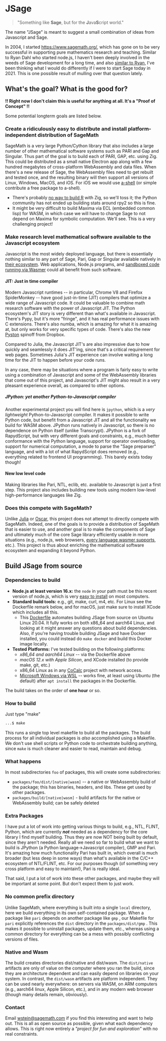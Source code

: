 # JSage

> "Something like **Sage**, but for the **J**ava**S**cript world."

The name "JSage" is meant to suggest a small combination of ideas from Javascript and Sage.

In 2004, I started https://www.sagemath.org/, which has gone on to be very successful in supporting pure mathematics research and teaching. Similar to Ryan Dahl who started node.js, I haven't been deeply involved in the weeds of Sage development for a long time, and also [similar to Ryan](https://www.youtube.com/watch?v=M3BM9TB-8yA), I've been thinking what I would do differently if I were to start Sage today in 2021. This is one possible result of mulling over that question lately.

## What's the goal? What is the good for?

**!! Right now I don't claim this is useful for anything at all. It's a "Proof of Concept" !!**

Some potential longterm goals are listed below.

### Create a ridiculously easy to distribute and install platform-independent distribution of SageMath

SageMath is a very large Python/Cython library that also includes a large number of other mathematical software systems such as PARI and Gap and Singular. Thus part of the goal is to build each of PARI, GAP, etc. using Zig. This could be distributed as a small native Electron app along with a few hundred megabytes of cross-platform WebAssembly and data files. When there's a new release of Sage, the WebAssembly files need to get rebuilt and tested once, and the resulting binary will then support all versions of Linux, Windows, MacOS, and iOS. For iOS we would use [a-shell](https://github.com/holzschu/a-shell#programming--add-more-commands) (or simple contribute a free package to a-shell).

- There's probably [no way to build R](https://www.r-project.org/) with Zig, so we'll toss it; the Python community has not ended up building stats around rpy2 so this is fine.
- It might be very difficult to build Maxima via ECL (embedded common lisp) for WASM, in which case we will have to change Sage to not depend on Maxima for symbolic computation. We'll see. This is a very challenging project!

### Make research level mathematical software available to the Javascript ecosystem

Javascript is the most widely deployed language, but there is essentially nothing similar to any part of Sage, Pari, Gap or Singular available natively in [their ecosystem](https://www.npmjs.com/). Web applications, Node.js programs, and [sandboxed code running via Wasmer](https://blog.cloudflare.com/workers-unbound-ga/) could all benefit from such software.

#### JIT: Just in time compiler

Modern Javascript runtimes -- in particular, Chrome V8 and Firefox SpiderMonkey -- have good just-in-time (JIT) compilers that optimize a wide range of Javascript code. It could be valuable to combine math research software with the power of Javascript JIT. The Python ecosystem's JIT story is very different than what's available in Javascript.  There's Pypy, but it's more "fringe",  and it has real performance issues with C extensions. There's also numba, which is amazing for what it is amazing at, but only works for very specific types of code. There's also the new [Pyston](https://www.pyston.org/) spinoff from Dropbox.

Compared to Julia, the Javascript JIT's are also impressive due to how quickly and seamlessly it does JIT'ing, since that's a critical requirement for web pages. Sometimes Julia's JIT experience can involve waiting a long time for the JIT to happen before your code runs.

In any case, there may be situations where a program is fairly easy to write using a combination of Javascript and some of the WebAssembly libraries that come out of this project, and Javascript's JIT might also result in a very pleasant experience overall, as compared to other options.

##### JPython: yet another Python-to-Javascript compiler

Another experimental project you will find here is `jpython`, which is a _very lightweight_ Python-to-Javascript compiler. It makes it possible to write Python code, but benefit from a Javascript JIT and all the functionality we build for WASM above. JPython runs natively in Javascript, so there is no dependence on Python itself (unlike Transcrypt). JPython is a fork of RapydScript, but with very different goals and constraints, e.g., much better conformance with the Python language, support for operator overloading, support for numerical computation, a mode to parse the "Sage preparser" language, and with a lot of what RapydScript does removed (e.g., everything related to frontend UI programming).   This barely exists today though!

#### New low level code

Making libraries like Pari, NTL, eclib, etc. available to Javascript is just a first step. This project also includes building new tools using modern low-level high-performance languages like Zig.

### Does this compete with SageMath?

Unlike [Julia](https://julialang.org/) or [Oscar](https://oscar.computeralgebra.de/), this project does not attempt to directly compete with SageMath. Indeed, one of the goals is to provide a distribution of SageMath that is easier to use, and another goal is to make the components of Sage and ultimately much of the core Sage library efficiently usable in more situations (e.g., node.js, web browsers, [every language wasmer supports](https://github.com/wasmerio/wasmer#-language-integrations), etc.). This project is thus about enriching the mathematical software ecosystem and expanding it beyond Python.

## Build JSage from source

### Dependencies to build

- **Node.js at least version 16.x:** the `node` in your path must be this recent version of node.js, which is very [easy to install](https://nodejs.org/en/download/) on most computers.
- **Standard build tools:** e.g., git, make, curl, m4, etc. For Linux see the Dockerfile remark below, and for macOS, just make sure to install XCode which includes all this.
  - This [Dockerfile](./Dockerfile) automates building JSage from source on Ubuntu Linux 20.04.  It fully works on both x86\_64 and aarch64 Linux, and looking at it might answer any questions about build dependencies.  Also, if you're having trouble building JSage and have Docker installed, you could instead do `make docker` and build this Docker image locally.
- **Tested Platforms:** I've tested building on the following platforms:
  - _x86\_64 and aarch64 Linux_ -- via the Dockerfile above
  - _macOS 12.x with Apple Silicon_, and XCode installed (to provide make, git, etc.)
  - x86\_64 Linux as in any [CoCalc](https://cocalc.com) project with network access.
  - [Microsoft Windows via WSL](https://docs.microsoft.com/en-us/windows/wsl/install#change-the-default-linux-distribution-installed) -- works fine, at least using Ubuntu (the default) after `apt install` the packages in the Dockerfile.

The build takes on the order of **one hour** or so.

### How to build

Just type "make"

```sh
...$ make
```

This runs a single top level makefile to build all the packages. The build process for all individual packages is _also_ accomplished using a Makefile. We don't use shell scripts or Python code to orchestrate building anything, since `make` is much cleaner and easier to read, maintain and debug.

### What happens

In most subdirectories `foo` of packages, this will create some subdirectories:

- `packages/foo/dist/[native|wasm]` -- a native or WebAssembly build of the package; this has binaries, headers, and libs. These get used by other packages.
- `packages/build/[native|wasm]` - build artifacts for the native or WebAssembly build; can be safely deleted

### Extra Packages

I have put a lot of work into getting various things to build, e.g., NTL, FLINT, Python, which are currently _**not**_ needed as a dependency for the core library I find myself building. Thus they are now NOT being built by default, since they aren't needed.  Really all we need so far to build what we want to build is JPython (a Python language-&gt;Javascript compiler), GMP and Pari.  It's amazing how much functionality Pari has built in, which overall is much broader (but less deep in some ways) than what's available in the C/C++ ecosystem of NTL/FLINT, etc.  For our purposes though (of something very cross platform and easy to maintain!), Pari is really ideal.

That said, I put a lot of work into these other packages, and maybe they will be important at some point.  But don't expect them to just work.

### No common prefix directory

Unlike SageMath, where everything is built into a single `local` directory, here we build everything in its own self-contained package. When a package like `pari` depends on another package like `gmp` , our Makefile for `pari` explicitly references the `dist` directory in the `packages/dist/gmp` . This makes it possible to uninstall packages, update them, etc., whereas using a common directory for everything can be a mess with possibly conflicting versions of files.

### Native and Wasm

The build creates directories dist/native and dist/wasm. The `dist/native` artifacts are only of value on the computer where you ran the build, since they are architecture dependent and can easily depend on libraries on your system. In contrast, the `dist/wasm` artifacts are platform independent.  They can be used nearly everywhere: on servers via WASM, on ARM computers (e.g., aarch64 linux, Apple Silicon, etc.), and in any modern web browser (though many details remain, obviously).

### Contact

Email [wstein@sagemath.com](mailto:wstein@sagemath.com) if you find this interesting and want to help out.  This is all as open source as possible, given what each dependency allows.   This is right now entirely a _"project for fun and exploration"_ with no real constraints.

